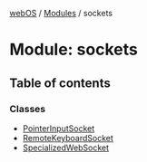 [webOS](../README.md) / [Modules](../modules.md) / sockets

# Module: sockets

## Table of contents

### Classes

- [PointerInputSocket](../classes/sockets.PointerInputSocket.md)
- [RemoteKeyboardSocket](../classes/sockets.RemoteKeyboardSocket.md)
- [SpecializedWebSocket](../classes/sockets.SpecializedWebSocket.md)
